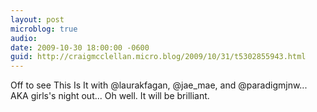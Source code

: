 ```yaml
---
layout: post
microblog: true
audio: 
date: 2009-10-30 18:00:00 -0600
guid: http://craigmcclellan.micro.blog/2009/10/31/t5302855943.html
---
```

Off to see This Is It with @laurakfagan, @jae_mae, and @paradigmjnw... AKA girls's night out... Oh well. It will be brilliant.
